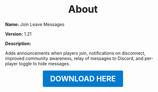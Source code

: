 <h1 style="text-align:center; font-size:2rem; font-weight:bold;">About</h1>

**Name:**
Join Leave Messages

**Version:**
1.21

**Description:**

Adds announcements when players join, notifications on disconnect, improved community awareness, relay of messages to Discord, and per-player toggle to hide messages.




<p align="center"><a href="https://github.com/LiliaFramework/Modules/raw/refs/heads/gh-pages/joinleavemessages.zip" style="display:inline-block;padding:12px 24px;font-size:1.5rem;font-weight:bold;text-decoration:none;color:#fff;background-color:var(--md-primary-fg-color,#007acc);border-radius:4px;">DOWNLOAD HERE</a></p>